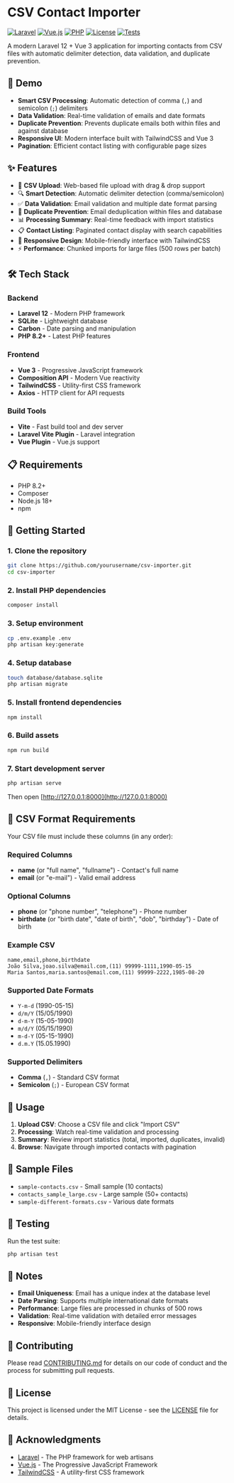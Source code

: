# CSV Contact Importer

[![Laravel](https://img.shields.io/badge/Laravel-12-red.svg)](https://laravel.com)
[![Vue.js](https://img.shields.io/badge/Vue.js-3-green.svg)](https://vuejs.org)
[![PHP](https://img.shields.io/badge/PHP-8.2+-blue.svg)](https://php.net)
[![License](https://img.shields.io/badge/License-MIT-yellow.svg)](LICENSE)
[![Tests](https://img.shields.io/badge/Tests-Passing-brightgreen.svg)](https://github.com/yourusername/csv-importer)

A modern Laravel 12 + Vue 3 application for importing contacts from CSV files with automatic delimiter detection, data validation, and duplicate prevention.

## 🚀 Demo

- **Smart CSV Processing**: Automatic detection of comma (`,`) and semicolon (`;`) delimiters
- **Data Validation**: Real-time validation of emails and date formats
- **Duplicate Prevention**: Prevents duplicate emails both within files and against database
- **Responsive UI**: Modern interface built with TailwindCSS and Vue 3
- **Pagination**: Efficient contact listing with configurable page sizes

## ✨ Features

- 📁 **CSV Upload**: Web-based file upload with drag & drop support
- 🔍 **Smart Detection**: Automatic delimiter detection (comma/semicolon)
- ✅ **Data Validation**: Email validation and multiple date format parsing
- 🚫 **Duplicate Prevention**: Email deduplication within files and database
- 📊 **Processing Summary**: Real-time feedback with import statistics
- 📋 **Contact Listing**: Paginated contact display with search capabilities
- 📱 **Responsive Design**: Mobile-friendly interface with TailwindCSS
- ⚡ **Performance**: Chunked imports for large files (500 rows per batch)

## 🛠️ Tech Stack

### Backend
- **Laravel 12** - Modern PHP framework
- **SQLite** - Lightweight database
- **Carbon** - Date parsing and manipulation
- **PHP 8.2+** - Latest PHP features

### Frontend
- **Vue 3** - Progressive JavaScript framework
- **Composition API** - Modern Vue reactivity
- **TailwindCSS** - Utility-first CSS framework
- **Axios** - HTTP client for API requests

### Build Tools
- **Vite** - Fast build tool and dev server
- **Laravel Vite Plugin** - Laravel integration
- **Vue Plugin** - Vue.js support

## 📋 Requirements

- PHP 8.2+
- Composer
- Node.js 18+
- npm

## 🚀 Getting Started

### 1. Clone the repository
```bash
git clone https://github.com/yourusername/csv-importer.git
cd csv-importer
```

### 2. Install PHP dependencies
```bash
composer install
```

### 3. Setup environment
```bash
cp .env.example .env
php artisan key:generate
```

### 4. Setup database
```bash
touch database/database.sqlite
php artisan migrate
```

### 5. Install frontend dependencies
```bash
npm install
```

### 6. Build assets
```bash
npm run build
```

### 7. Start development server
```bash
php artisan serve
```

Then open [http://127.0.0.1:8000](http://127.0.0.1:8000)

## 📁 CSV Format Requirements

Your CSV file must include these columns (in any order):

### Required Columns
- **name** (or "full name", "fullname") - Contact's full name
- **email** (or "e-mail") - Valid email address

### Optional Columns
- **phone** (or "phone number", "telephone") - Phone number
- **birthdate** (or "birth date", "date of birth", "dob", "birthday") - Date of birth

### Example CSV
```csv
name,email,phone,birthdate
João Silva,joao.silva@email.com,(11) 99999-1111,1990-05-15
Maria Santos,maria.santos@email.com,(11) 99999-2222,1985-08-20
```

### Supported Date Formats
- `Y-m-d` (1990-05-15)
- `d/m/Y` (15/05/1990)
- `d-m-Y` (15-05-1990)
- `m/d/Y` (05/15/1990)
- `m-d-Y` (05-15-1990)
- `d.m.Y` (15.05.1990)

### Supported Delimiters
- **Comma** (`,`) - Standard CSV format
- **Semicolon** (`;`) - European CSV format

## 📖 Usage

1. **Upload CSV**: Choose a CSV file and click "Import CSV"
2. **Processing**: Watch real-time validation and processing
3. **Summary**: Review import statistics (total, imported, duplicates, invalid)
4. **Browse**: Navigate through imported contacts with pagination

## 📁 Sample Files

- `sample-contacts.csv` - Small sample (10 contacts)
- `contacts_sample_large.csv` - Large sample (50+ contacts)
- `sample-different-formats.csv` - Various date formats

## 🧪 Testing

Run the test suite:
```bash
php artisan test
```

## 📝 Notes

- **Email Uniqueness**: Email has a unique index at the database level
- **Date Parsing**: Supports multiple international date formats
- **Performance**: Large files are processed in chunks of 500 rows
- **Validation**: Real-time validation with detailed error messages
- **Responsive**: Mobile-friendly interface design

## 🤝 Contributing

Please read [CONTRIBUTING.md](CONTRIBUTING.md) for details on our code of conduct and the process for submitting pull requests.

## 📄 License

This project is licensed under the MIT License - see the [LICENSE](LICENSE) file for details.

## 🙏 Acknowledgments

- [Laravel](https://laravel.com) - The PHP framework for web artisans
- [Vue.js](https://vuejs.org) - The Progressive JavaScript Framework
- [TailwindCSS](https://tailwindcss.com) - A utility-first CSS framework
